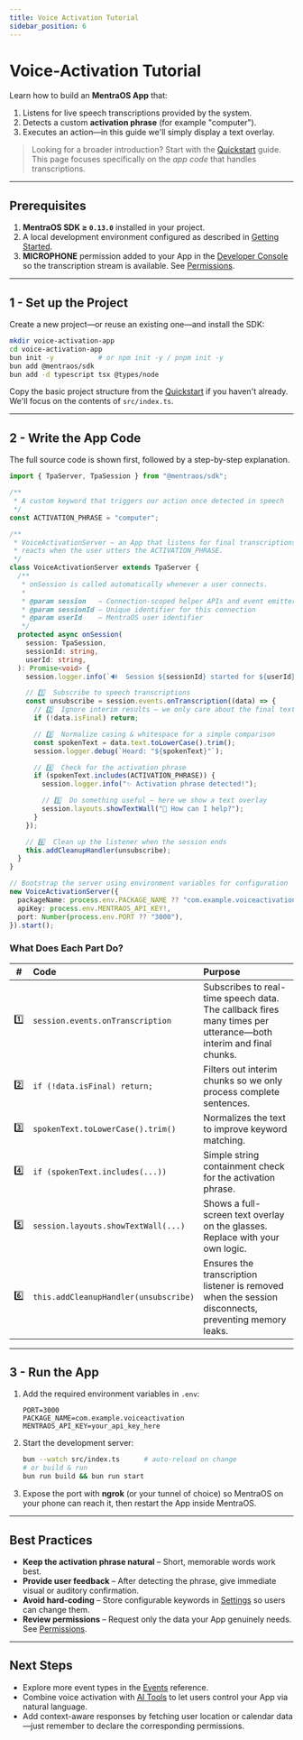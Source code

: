 ```yaml
---
title: Voice Activation Tutorial
sidebar_position: 6
---
```


# Voice-Activation Tutorial

Learn how to build an **MentraOS App** that:

1. Listens for live speech transcriptions provided by the system.
2. Detects a custom **activation phrase** (for example "computer").
3. Executes an action—in this guide we'll simply display a text overlay.

> Looking for a broader introduction? Start with the [Quickstart](/quickstart) guide.  This page focuses specifically on the _app code_ that handles transcriptions.

---

## Prerequisites

1. **MentraOS SDK ≥ `0.13.0`** installed in your project.
2. A local development environment configured as described in [Getting Started](/getting-started).
3. **MICROPHONE** permission added to your App in the [Developer Console](https://console.mentra.glass/) so the transcription stream is available.  See [Permissions](/permissions).

---

## 1 - Set up the Project

Create a new project—or reuse an existing one—and install the SDK:

```bash
mkdir voice-activation-app
cd voice-activation-app
bun init -y           # or npm init -y / pnpm init -y
bun add @mentraos/sdk
bun add -d typescript tsx @types/node
```

Copy the basic project structure from the [Quickstart](/quickstart) if you haven't already.  We'll focus on the contents of `src/index.ts`.

---

## 2 - Write the App Code

The full source code is shown first, followed by a step-by-step explanation.

```typescript title="src/index.ts"
import { TpaServer, TpaSession } from "@mentraos/sdk";

/**
 * A custom keyword that triggers our action once detected in speech
 */
const ACTIVATION_PHRASE = "computer";

/**
 * VoiceActivationServer – an App that listens for final transcriptions and
 * reacts when the user utters the ACTIVATION_PHRASE.
 */
class VoiceActivationServer extends TpaServer {
  /**
   * onSession is called automatically whenever a user connects.
   *
   * @param session   – Connection-scoped helper APIs and event emitters
   * @param sessionId – Unique identifier for this connection
   * @param userId    – MentraOS user identifier
   */
  protected async onSession(
    session: TpaSession,
    sessionId: string,
    userId: string,
  ): Promise<void> {
    session.logger.info(`🔊  Session ${sessionId} started for ${userId}`);

    // 1️⃣  Subscribe to speech transcriptions
    const unsubscribe = session.events.onTranscription((data) => {
      // 2️⃣  Ignore interim results – we only care about the final text
      if (!data.isFinal) return;

      // 3️⃣  Normalize casing & whitespace for a simple comparison
      const spokenText = data.text.toLowerCase().trim();
      session.logger.debug(`Heard: "${spokenText}"`);

      // 4️⃣  Check for the activation phrase
      if (spokenText.includes(ACTIVATION_PHRASE)) {
        session.logger.info("✨ Activation phrase detected!");

        // 5️⃣  Do something useful – here we show a text overlay
        session.layouts.showTextWall("👋 How can I help?");
      }
    });

    // 6️⃣  Clean up the listener when the session ends
    this.addCleanupHandler(unsubscribe);
  }
}

// Bootstrap the server using environment variables for configuration
new VoiceActivationServer({
  packageName: process.env.PACKAGE_NAME ?? "com.example.voiceactivation",
  apiKey: process.env.MENTRAOS_API_KEY!,
  port: Number(process.env.PORT ?? "3000"),
}).start();
```

### What Does Each Part Do?

|  #  | Code                                  | Purpose |
|:---:|:--------------------------------------|:--------|
| 1️⃣ | `session.events.onTranscription`       | Subscribes to real-time speech data.  The callback fires many times per utterance—both interim and final chunks. |
| 2️⃣ | `if (!data.isFinal) return;`           | Filters out interim chunks so we only process complete sentences. |
| 3️⃣ | `spokenText.toLowerCase().trim()`      | Normalizes the text to improve keyword matching. |
| 4️⃣ | `if (spokenText.includes(...))`        | Simple string containment check for the activation phrase. |
| 5️⃣ | `session.layouts.showTextWall(...)`    | Shows a full-screen text overlay on the glasses.  Replace with your own logic. |
| 6️⃣ | `this.addCleanupHandler(unsubscribe)`  | Ensures the transcription listener is removed when the session disconnects, preventing memory leaks. |

---

## 3 - Run the App

1. Add the required environment variables in `.env`:

   ```env
   PORT=3000
   PACKAGE_NAME=com.example.voiceactivation
   MENTRAOS_API_KEY=your_api_key_here
   ```

2. Start the development server:

   ```bash
   bun --watch src/index.ts      # auto-reload on change
   # or build & run
   bun run build && bun run start
   ```

3. Expose the port with **ngrok** (or your tunnel of choice) so MentraOS on your phone can reach it, then restart the App inside MentraOS.

---

## Best Practices

* **Keep the activation phrase natural** – Short, memorable words work best.
* **Provide user feedback** – After detecting the phrase, give immediate visual or auditory confirmation.
* **Avoid hard-coding** – Store configurable keywords in [Settings](/settings) so users can change them.
* **Review permissions** – Request only the data your App genuinely needs.  See [Permissions](/permissions#best-practices).

---

## Next Steps

* Explore more event types in the [Events](/events) reference.
* Combine voice activation with [AI Tools](/tools) to let users control your App via natural language.
* Add context-aware responses by fetching user location or calendar data—just remember to declare the corresponding permissions.